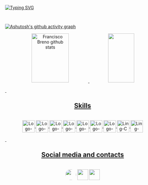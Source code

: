 [![Typing SVG](https://readme-typing-svg.herokuapp.com/?color=157FA2&size=35&center=true&vCenter=true&width=1000&lines=Hello!👋+I+am+Francisco+Breno;I+am+from+Brazil;Currently,+I+am+studying+Computer+Science;It's+a+great+pleasure+to+have+you+here🙂)](https://git.io/typing-svg)

&nbsp;

[![Ashutosh's github activity graph](https://github-readme-activity-graph.vercel.app/graph?username=FrBreno&bg_color=0d1117&color=157fa2&line=157fa2&point=403d3d&area=true&hide_border=true)](https://github.com/ashutosh00710/github-readme-activity-graph)

<div align="center">
  <a href="https://github.com/FrBreno">
  <img width="49%" height="160px" src="https://github-readme-stats.vercel.app/api?username=FrBreno&show_icons=true&count_private=true&hide_border=true&title_color=157fa&icon_color=157fa&text_color=c9d1d9&bg_color=0d1117" alt="Francisco Breno github stats" />
    <img width="41%" height="160px" src="https://github-readme-stats.vercel.app/api/top-langs/?username=FrBreno&layout=compact&hide_border=true&title_color=157fa&text_color=fff&bg_color=0d1117" />
</div>

&nbsp;

<div align="center">
  <h2>Skills</h2>
  <br />
  <img align="center" alt="Logo-javascript" height="40" width="40" src="https://cdn.jsdelivr.net/gh/devicons/devicon/icons/javascript/javascript-plain.svg"/>
  <img align="center" alt="Logo-typescript" height="40" width="40" src="https://cdn.jsdelivr.net/gh/devicons/devicon/icons/typescript/typescript-plain.svg"/>
  <img align="center" alt="Logo-angular" height="40" width="40" src="https://cdn.jsdelivr.net/gh/devicons/devicon/icons/angularjs/angularjs-plain.svg"/>
  <img align="center" alt="Logo-react" height="40" width="40" src="https://cdn.jsdelivr.net/gh/devicons/devicon/icons/react/react-original.svg"/>
  <img align="center" alt="Logo-react" height="40" width="40" src="https://cdn.jsdelivr.net/gh/devicons/devicon/icons/nodejs/nodejs-plain.svg"/>
  <img align="center" alt="Logo-react" height="40" width="40" src="https://cdn.jsdelivr.net/gh/devicons/devicon/icons/mysql/mysql-original-wordmark.svg"/>
  <img align="center" alt="Logo-react" height="40" width="40" src="https://cdn.jsdelivr.net/gh/devicons/devicon/icons/postgresql/postgresql-plain.svg"/>
  <img align="center" alt="Ling-C" height="40" width="40" src="https://cdn.jsdelivr.net/gh/devicons/devicon/icons/c/c-plain.svg"/>
  <img align="center" alt="Ling-C++" height="40" width="40" src="https://cdn.jsdelivr.net/gh/devicons/devicon/icons/cplusplus/cplusplus-plain.svg"/>
</div>

&nbsp;

<div align="center">
  <h2>Social media and contacts</h2>
  <br />
  <a href="https://www.linkedin.com/in/franciscobreno/" target="_blank"><img height="35" src="https://img.shields.io/badge/-LinkedIn-%230077B5?style=for-the-badge&logo=linkedin&logoColor=white" style="border-radius: 30px" target="_blank"></a> 
<a href = "mailto:fbreno.dev@gmail.com"> <img height="35" src="https://img.shields.io/badge/-Gmail-%23333?style=for-the-badge&logo=gmail&logoColor=white" target="_blank"></a>
<a href="https://www.instagram.com/fr.breno/" target="_blank"><img height="35" src="https://img.shields.io/badge/-Instagram-%23E4405F?style=for-the-badge&logo=instagram&logoColor=white"</a>
</div>
